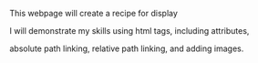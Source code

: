 This webpage will create a recipe for display

I will demonstrate my skills using html tags, including attributes,

absolute path linking, relative path linking, and adding images.
